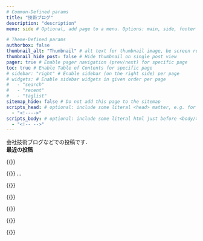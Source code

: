 ```yaml
---
# Common-Defined params
title: "技術ブログ"
description: "description"
menu: side # Optional, add page to a menu. Options: main, side, footer

# Theme-Defined params
authorbox: false
thumbnail_alt: "Thumbnail" # alt text for thumbnail image, be screen reader friendly!
thumbnail_hide_post: false # Hide thumbnail on single post view
pager: true # Enable pager navigation (prev/next) for specific page
toc: true # Enable Table of Contents for specific page
# sidebar: "right" # Enable sidebar (on the right side) per page
# widgets: # Enable sidebar widgets in given order per page
#   - "search"
#   - "recent"
#   - "taglist"
sitemap_hide: false # Do not add this page to the sitemap
scripts_head: # optional: include some literal <head> matter, e.g. for page-specific JS imports; safeHTML-filtered
  - "<!---->"
scripts_body: # optional: include some literal html just before <body/> tag, e.g. JS initialization; safeHTML-filtered
  - "<!-- -->"
---
```

会社技術ブログなどでの投稿です．  
**最近の投稿**

{{<hatena link="https://developers.microad.co.jp/entry/2023/10/13/180000">}}

{{<hatena link="https://developers.microad.co.jp/entry/2023/02/17/180000_1">}}
...
<!--more-->

{{<hatena link="https://developers.microad.co.jp/entry/2022/10/14/173000">}}

{{<hatena link="https://developers.microad.co.jp/entry/2022/04/18/100000">}}

{{<hatena link="https://developers.microad.co.jp/entry/2021/04/26/060000">}}

{{<hatena link="https://developers.microad.co.jp/entry/2021/01/25/063000">}}

{{<hatena link="https://developers.microad.co.jp/entry/2020/11/24/063000">}}
